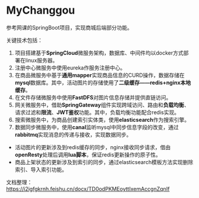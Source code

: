 # MyChanggou
参考网课的SpringBoot项目，实现商城后端部分功能。

关键技术包括：
1. 项目搭建基于**SpringCloud**微服务架构，数据库、中间件均以docker方式部署在linux服务器。
2. 注册中心微服务中使用eureka作服务注册中心。
3. 在商品微服务中基于**通用mapper**实现商品信息的CURD操作，数据存储在**mysql**数据库。其中，活动图片的存储使用了**二级缓存——redis+nginx本地缓存**。
3. 在文件存储微服务中使用**FastDFS**对图片信息存储并提供直链访问。
4. 网关微服务中，借助**SpringGateway**组件实现跨域访问、路由和**负载均衡**、请求过滤和**限流**、**JWT鉴权**功能。其中，负载均衡功能配合redis实现。
5. 搜索微服务中，为商品创建索引实体类，使用**elasticsearch**作为搜索引擎。
6. 数据同步微服务中，使用**canal**监听mysql中同步信息字段的改变，通过**rabbitmq**实现消息的传递与接收，实现数据同步。
- 活动图片的更新涉及到redis缓存的同步，nginx接收同步请求，借由**openResty**处理后调用**lua脚本**，保证redis更新操作的原子性。
- 商品上架状态的更新涉及到索引的同步，通过elasticsearch模板方法实现删除索引、导入索引功能。

文档整理：https://i2igfgkrnh.feishu.cn/docx/TD0odPKMEoyttIxemAccgnZqnIf
